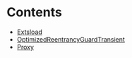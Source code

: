 

# Contents
- [Extsload](Extsload.sol/abstract.Extsload.md)
- [OptimizedReentrancyGuardTransient](OptimizedReentrancyGuardTransient.sol/abstract.OptimizedReentrancyGuardTransient.md)
- [Proxy](Proxy.sol/abstract.Proxy.md)
